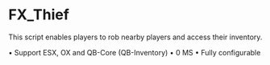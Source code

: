 # FX_Thief
This script enables players to rob nearby players and access their inventory.

• Support ESX, OX and QB-Core (QB-Inventory) 
• 0 MS
• Fully configurable
